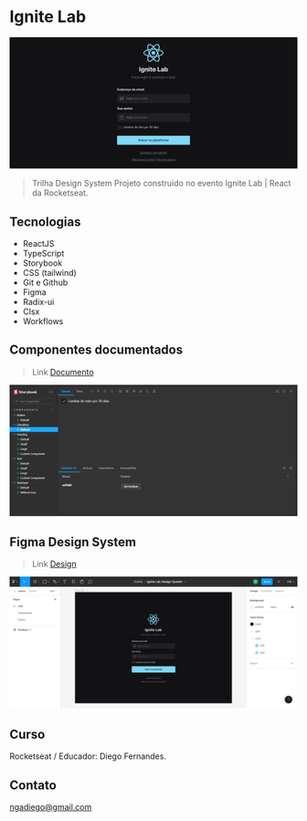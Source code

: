 
# Ignite Lab

![preview](./.github/preview.png)

> Trilha Design System
Projeto construido no evento Ignite Lab | React da Rocketseat.

## Tecnologias
- ReactJS
- TypeScript
- Storybook
- CSS (tailwind)
- Git e Github
- Figma
- Radix-ui
- Clsx
- Workflows

## Componentes documentados

> Link [Documento](https://gadiegon.github.io/ig-lab/?path=/story/components-checkbox--default)

![preview2](./.github/preview2.png)

## Figma Design System

> Link [Design](https://www.figma.com/file/y97FPqsKL8ICjgZa1GQpti/Ignite-Lab-Design-System?node-id=0%3A1)

![preview3](./.github/preview3.png)

## Curso

Rocketseat / Educador: Diego Fernandes.

## Contato

ngadiego@gmail.com

